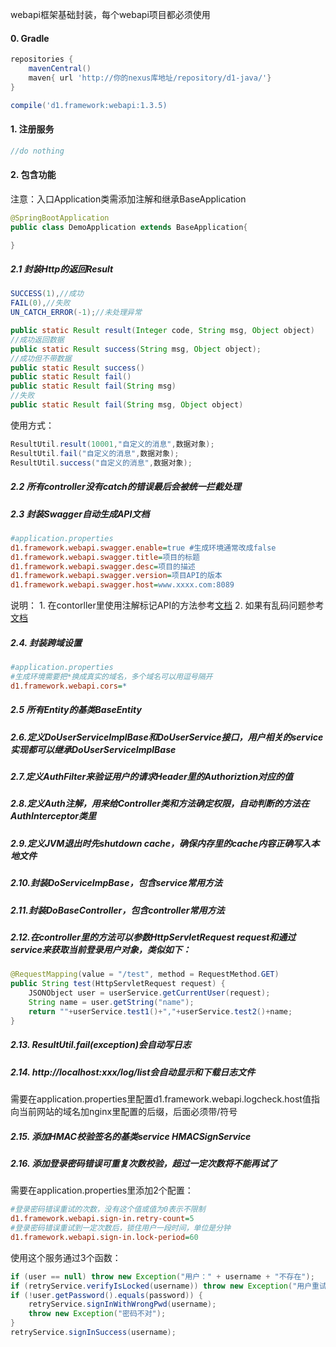 webapi框架基础封装，每个webapi项目都必须使用

#### 0. Gradle

``` gradle
repositories {
    mavenCentral()
    maven{ url 'http://你的nexus库地址/repository/d1-java/'}
}

compile('d1.framework:webapi:1.3.5)

```
#### 1. 注册服务

``` java
//do nothing
```

#### 2. 包含功能
注意：入口Application类需添加注解和继承BaseApplication

``` java
@SpringBootApplication
public class DemoApplication extends BaseApplication{

}
```

##### 2.1 封装Http的返回Result
``` java
SUCCESS(1),//成功
FAIL(0),//失败
UN_CATCH_ERROR(-1);//未处理异常

public static Result result(Integer code, String msg, Object object)
//成功返回数据
public static Result success(String msg, Object object);
//成功但不带数据
public static Result success() 
public static Result fail()
public static Result fail(String msg)
//失败
public static Result fail(String msg, Object object)

```
使用方式：

``` java
ResultUtil.result(10001,"自定义的消息",数据对象);
ResultUtil.fail("自定义的消息",数据对象);
ResultUtil.success("自定义的消息",数据对象);
```


##### 2.2 所有controller没有catch的错误最后会被统一拦截处理
##### 2.3 封装Swagger自动生成API文档

``` ini
#application.properties
d1.framework.webapi.swagger.enable=true #生成环境通常改成false
d1.framework.webapi.swagger.title=项目的标题
d1.framework.webapi.swagger.desc=项目的描述
d1.framework.webapi.swagger.version=项目API的版本
d1.framework.webapi.swagger.host=www.xxxx.com:8089
```
说明：
	1. 在contorller里使用注解标记API的方法参考[文档](https://blog.csdn.net/u014231523/article/details/76522486)
	2. 如果有乱码问题参考[文档]()

##### 2.4. 封装跨域设置
``` ini
#application.properties
#生成环境需要把*换成真实的域名，多个域名可以用逗号隔开
d1.framework.webapi.cors=*
```
##### 2.5 所有Entity的基类BaseEntity
##### 2.6.定义DoUserServiceImplBase和DoUserService接口，用户相关的service实现都可以继承DoUserServiceImplBase
##### 2.7.定义AuthFilter来验证用户的请求Header里的Authoriztion对应的值
##### 2.8.定义Auth注解，用来给Controller类和方法确定权限，自动判断的方法在AuthInterceptor类里
##### 2.9.定义JVM退出时先shutdown cache，确保内存里的cache内容正确写入本地文件
##### 2.10.封装DoServiceImpBase，包含service常用方法
##### 2.11.封装DoBaseController，包含controller常用方法
##### 2.12.在controller里的方法可以参数HttpServletRequest request和通过service来获取当前登录用户对象，类似如下：
``` java
@RequestMapping(value = "/test", method = RequestMethod.GET)
public String test(HttpServletRequest request) {
    JSONObject user = userService.getCurrentUser(request);
    String name = user.getString("name");
    return ""+userService.test1()+","+userService.test2()+name;
}
```
##### 2.13. ResultUtil.fail(exception)会自动写日志
##### 2.14. http://localhost:xxx/log/list会自动显示和下载日志文件
需要在application.properties里配置d1.framework.webapi.logcheck.host值指向当前网站的域名加nginx里配置的后缀，后面必须带/符号
##### 2.15. 添加HMAC校验签名的基类service HMACSignService
##### 2.16. 添加登录密码错误可重复次数校验，超过一定次数将不能再试了
需要在application.properties里添加2个配置：
``` ini
#登录密码错误重试的次数，没有这个值或值为0表示不限制
d1.framework.webapi.sign-in.retry-count=5
#登录密码错误重试到一定次数后，锁住用户一段时间，单位是分钟
d1.framework.webapi.sign-in.lock-period=60

```

使用这个服务通过3个函数：
``` java
if (user == null) throw new Exception("用户：" + username + "不存在");
if (retryService.verifyIsLocked(username)) throw new Exception("用户重试错误密码多次，导致用户被锁");
if (!user.getPassword().equals(password)) {
    retryService.signInWithWrongPwd(username);
    throw new Exception("密码不对");
}
retryService.signInSuccess(username);
```